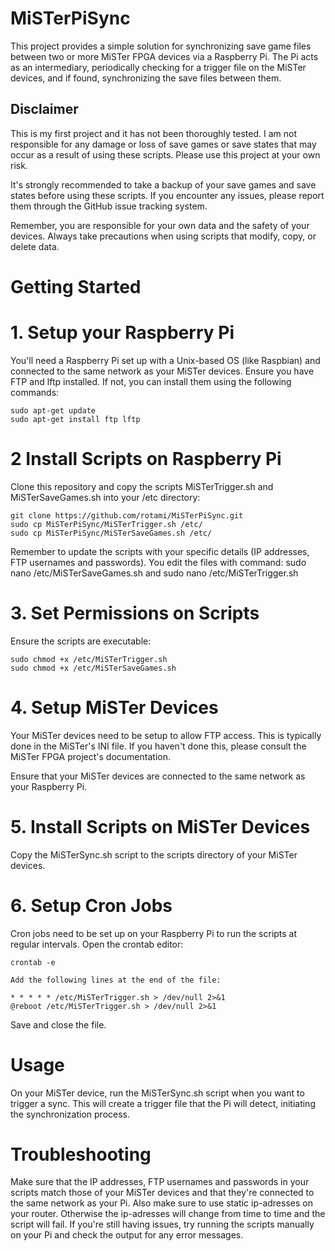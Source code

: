 # MiSTerPiSync
This project provides a simple solution for synchronizing save game files between two or more MiSTer FPGA devices via a Raspberry Pi. The Pi acts as an intermediary, periodically checking for a trigger file on the MiSTer devices, and if found, synchronizing the save files between them.

## Disclaimer
This is my first project and it has not been thoroughly tested. I am not responsible for any damage or loss of save games or save states that may occur as a result of using these scripts. Please use this project at your own risk.

It's strongly recommended to take a backup of your save games and save states before using these scripts. If you encounter any issues, please report them through the GitHub issue tracking system.

Remember, you are responsible for your own data and the safety of your devices. Always take precautions when using scripts that modify, copy, or delete data.

# Getting Started
# 1. Setup your Raspberry Pi
You'll need a Raspberry Pi set up with a Unix-based OS (like Raspbian) and connected to the same network as your MiSTer devices. Ensure you have FTP and lftp installed. If not, you can install them using the following commands:
```
sudo apt-get update
sudo apt-get install ftp lftp
```

# 2 Install Scripts on Raspberry Pi
Clone this repository and copy the scripts MiSTerTrigger.sh and MiSTerSaveGames.sh into your /etc directory:
```
git clone https://github.com/rotami/MiSTerPiSync.git
sudo cp MiSTerPiSync/MiSTerTrigger.sh /etc/
sudo cp MiSTerPiSync/MiSTerSaveGames.sh /etc/
```
Remember to update the scripts with your specific details (IP addresses, FTP usernames and passwords). You edit the files with command: sudo nano /etc/MiSTerSaveGames.sh and sudo nano /etc/MiSTerTrigger.sh

# 3. Set Permissions on Scripts
Ensure the scripts are executable:
```
sudo chmod +x /etc/MiSTerTrigger.sh
sudo chmod +x /etc/MiSTerSaveGames.sh
```

# 4. Setup MiSTer Devices
Your MiSTer devices need to be setup to allow FTP access. This is typically done in the MiSTer's INI file. If you haven't done this, please consult the MiSTer FPGA project's documentation.

Ensure that your MiSTer devices are connected to the same network as your Raspberry Pi.

# 5. Install Scripts on MiSTer Devices
Copy the MiSTerSync.sh script to the scripts directory of your MiSTer devices.

# 6. Setup Cron Jobs
Cron jobs need to be set up on your Raspberry Pi to run the scripts at regular intervals. Open the crontab editor:
```
crontab -e
```
```
Add the following lines at the end of the file:
```

```
* * * * * /etc/MiSTerTrigger.sh > /dev/null 2>&1
@reboot /etc/MiSTerTrigger.sh > /dev/null 2>&1
```

Save and close the file.

# Usage
On your MiSTer device, run the MiSTerSync.sh script when you want to trigger a sync. This will create a trigger file that the Pi will detect, initiating the synchronization process.

# Troubleshooting
Make sure that the IP addresses, FTP usernames and passwords in your scripts match those of your MiSTer devices and that they're connected to the same network as your Pi. Also make sure to use static ip-adresses on your router. Otherwise the ip-adresses will change from time to time and the script will fail. If you're still having issues, try running the scripts manually on your Pi and check the output for any error messages.
